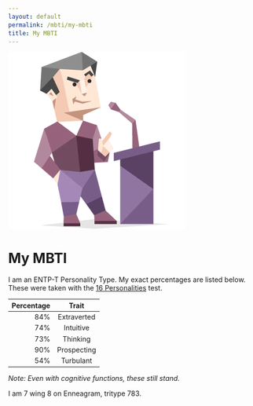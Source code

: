 ```yaml
---
layout: default
permalink: /mbti/my-mbti
title: My MBTI
---
```

<img class="profile-picture" src="/assets/mbti/entp.png" />

# My MBTI
I am an ENTP-T Personality Type.  My exact percentages are listed below.  These were
taken with the [16 Personalities][16personalities-test] test.

| Percentage |     Trait      |
|-----------:|:--------------:|
|84%         |Extraverted     |
|74%         |Intuitive       |
|73%         |Thinking        |
|90%         |Prospecting     |
|54%         |Turbulant       |

*Note: Even with cognitive functions, these still stand.*

I am 7 wing 8 on Enneagram, tritype 783.



[16personalities-test]: https://www.16personalities.com/free-personality-test